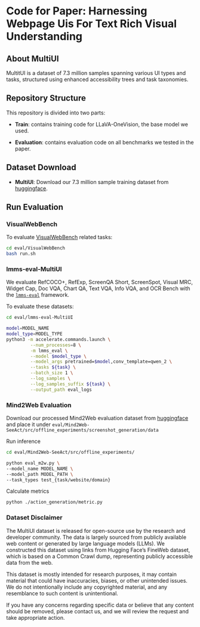 # Code for Paper: Harnessing Webpage Uis For Text Rich Visual Understanding

## About MultiUI

MultitUI is a dataset of 7.3 million samples spanning various UI types and tasks, structured using enhanced accessibility trees and task taxonomies.

## Repository Structure

This repository is divided into two parts:

- **Train**: contains training code for LLaVA-OneVision, the base model we used.

- **Evaluation**: contains evaluation code on all benchmarks we tested in the paper.
  
## Dataset Download
- **MultiUI**: Download our 7.3 million sample training dataset from [huggingface](https://huggingface.co/datasets/neulab/MultiUI).

## Run Evaluation

### VisualWebBench
To evaluate [VisualWebBench](https://visualwebbench.github.io/) related tasks:
```bash
cd eval/VisualWebBench
bash run.sh
```



### lmms-eval-MultiUI
We evaluate RefCOCO+, RefExp, ScreenQA Short, ScreenSpot, Visual MRC, Widget Cap, Doc VQA, Chart QA, Text VQA, Info VQA, and OCR Bench with the [```lmms-eval```](https://github.com/EvolvingLMMs-Lab/lmms-eval) framework.

To evaluate these datasets:
```bash
cd eval/lmms-eval-MultiUI
```
```bash
model=MODEL_NAME
model_type=MODEL_TYPE
python3 -m accelerate.commands.launch \
         --num_processes=8 \
         -m lmms_eval \
         --model $model_type \
         --model_args pretrained=$model,conv_template=qwen_2 \
         --tasks ${task} \
         --batch_size 1 \
         --log_samples \
         --log_samples_suffix ${task} \
         --output_path eval_logs
```

### Mind2Web Evaluation
Download our processed Mind2Web evaluation dataset from [huggingface](https://huggingface.co/datasets/neulab/Mind2Web_bbox_eval) and place it under `eval/Mind2Web-SeeAct/src/offline_experiments/screenshot_generation/data`

Run inference
```bash
cd eval/Mind2Web-SeeAct/src/offline_experiments/

python eval_m2w.py \
--model_name MODEL_NAME \
--model_path MODEL_PATH \
--task_types test_{task/website/domain}
```
Calculate metrics
```bash
python ./action_generation/metric.py
```

### Dataset Disclaimer
The MultiUI dataset is released for open-source use by the research and developer community. The data is largely sourced from publicly available web content or generated by large language models (LLMs). We constructed this dataset using links from Hugging Face’s FineWeb dataset, which is based on a Common Crawl dump, representing publicly accessible data from the web.

This dataset is mostly intended for research purposes, it may contain material that could have inaccuracies, biases, or other unintended issues. We do not intentionally include any copyrighted material, and any resemblance to such content is unintentional.

If you have any concerns regarding specific data or believe that any content should be removed, please contact us, and we will review the request and take appropriate action.
